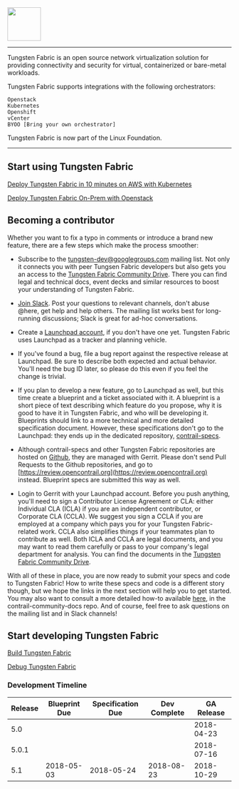 <img src="https://github.com/tungstenfabric/website/raw/master/TungstenFabric_Gradient_RGB-03.png" height="75">

----

Tungsten Fabric is an open source network virtualization solution for
providing connectivity and security for virtual, containerized or 
bare-metal workloads.

Tungsten Fabric supports integrations with the following orchestrators:
```
Openstack
Kubernetes
Openshift
vCenter
BYOO [Bring your own orchestrator]
```

Tungsten Fabric is now part of the Linux Foundation.


---

## Start using Tungsten Fabric
[Deploy Tungsten Fabric in 10 minutes on AWS with Kubernetes]

[Deploy Tungsten Fabric On-Prem with Openstack]

## Becoming a contributor

Whether you want to fix a typo in comments or introduce a brand new feature, there are a few steps which make the process smoother:

* Subscribe to the [tungsten-dev@googlegroups.com](https://groups.google.com/forum/#!forum/tungsten-dev) mailing list. Not only it 
connects you with peer Tungsen Fabric developers but also gets you an access to the [Tungsten Fabric Community Drive](https://drive.google.com/drive/folders/0AM-bGoKiRBuTUk9PVA).
There you can find legal and technical docs, event decks and similar resources to boost your understanding of Tungsten Fabric.

* [Join Slack](https://tungsten.io/slack). Post your questions to relevant channels, don't abuse @here, get help and help others. The mailing list works best for long-running discussions;
Slack is great for ad-hoc conversations.

* Create a [Launchpad account](https://login.launchpad.net/iwoFJXFITJbWRFUj/+decide), if you don't have one yet. Tungsten Fabric uses Launchpad as a tracker and 
planning vehicle.

* If you've found a bug, file a bug report against the respective release at Launchpad. Be sure to describe both expected and actual behavior. You'll need the bug ID later, 
so please do this even if you feel the change is trivial.

* If you plan to develop a new feature, go to Launchpad as well, but this time create a blueprint and a ticket associated with it. A blueprint is a short piece of text
describing which feature do you propose, why it is good to have it in Tungsten Fabric, and who will be developing it. Blueprints should link to a more technical and more detailed 
specification document. However, these specifications don't go to the Launchpad: they ends up in the dedicated repository, [contrail-specs](https://github.com/Juniper/contrail-specs).

* Although contrail-specs and other Tungsten Fabric repositories are hosted on [Github](http://www.github.com/), they are managed with Gerrit. Please don't send Pull Requests to
the Github repositories, and go to [https://review.opencontrail.org](https://review.opencontrail.org) instead. Blueprint specs are submitted this way as well.

* Login to Gerrit with your Launchpad account. Before you push anything, you'll need to sign a Contributor License Agreement or CLA: either Individual CLA (ICLA) if you are an independent
contributor, or Corporate CLA (CCLA). We suggest you sign a CCLA if you are employed at a company which pays you for your Tungsten Fabric-related work. CCLA also simplifies things if your teammates
plan to contribute as well. Both ICLA and CCLA are legal documents, and you may want to read them carefully or pass to your company's legal department for analysis. You can find the documents in the 
[Tungsten Fabric Community Drive](https://drive.google.com/drive/folders/11uNo0C1erBT02_qKmgoXOTDoi3SyewZg).

With all of these in place, you are now ready to submit your specs and code to Tungsten Fabric! How to write these specs and code is a different story though, but we hope the links in the next section will help 
you to get started. You may also want to consult a more detailed how-to available [here](https://github.com/Juniper/contrail-community-docs/blob/master/Contributor/GettingStarted/getting-started-with-opencontrail-development.md), 
in the contrail-community-docs repo. And of course, feel free to ask questions on the mailing list and in Slack channels!

## Start developing Tungsten Fabric

[Build Tungsten Fabric]

[Debug Tungsten Fabric]

### Development Timeline

| Release | Blueprint Due | Specification Due | Dev Complete | GA Release |
| ------- | ------------- | ----------------- | ------------ | ---------- |
|   5.0   |               |                   |              | 2018-04-23 |
|  5.0.1  |               |                   |              | 2018-07-16 |
|   5.1   |  2018-05-03   |     2018-05-24    |  2018-08-23  | 2018-10-29 |

[(LFN)]: https://www.linuxfoundation.org/projects/networking/
[Deploy Tungsten Fabric in 10 minutes on AWS with Kubernetes]: https://github.com/tungstenfabric/website/wiki/Tungsten-Fabric:-10-minute-deployment-with-k8s-on-AWS
[Deploy Tungsten Fabric On-Prem with Openstack]: https://github.com/Juniper/contrail-ansible-deployer/wiki/Contrail-with-Kolla-Ocata
[Build Tungsten Fabric]: https://github.com/Juniper/contrail-dev-env
[Debug Tungsten Fabric]: https://github.com/Juniper/contrail-ansible-deployer/wiki/Debugging-contrail-code-in-contrail-microservices

